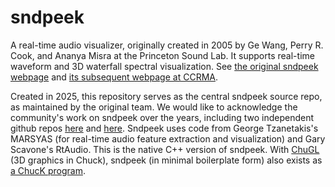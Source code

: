 # sndpeek
A real-time audio visualizer, originally created in 2005 by Ge Wang, Perry R. Cook, and Ananya Misra at the Princeton Sound Lab. It supports real-time waveform and 3D waterfall spectral visualization. See [the original sndpeek webpage](https://soundlab.cs.princeton.edu/software/sndpeek/) and [its subsequent webpage at CCRMA](https://ccrma.stanford.edu/~ge/software/sndpeek/).

Created in 2025, this repository serves as the central sndpeek source repo, as maintained by the original team. We would like to acknowledge the community's work on sndpeek over the years, including two independent github repos [here](https://github.com/wickedchicken/sndpeek) and [here](https://github.com/inniyah/sndpeek). Sndpeek uses code from George Tzanetakis's MARSYAS (for real-time audio feature extraction and visualization) and Gary Scavone's RtAudio. This is the native C++ version of sndpeek. With [ChuGL](https://chuck.stanford.edu/chugl/) (3D graphics in Chuck), sndpeek (in minimal boilerplate form) also exists as [a ChucK program](https://chuck.stanford.edu/chugl/examples/deep/sndpeek.ck).
